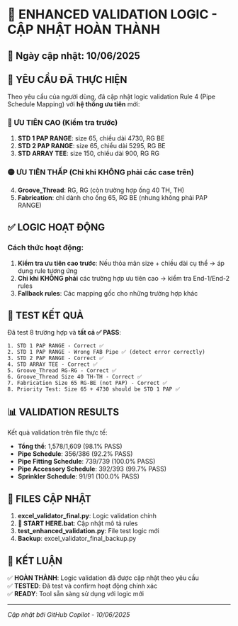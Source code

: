 # 🚀 ENHANCED VALIDATION LOGIC - CẬP NHẬT HOÀN THÀNH

## 📅 Ngày cập nhật: 10/06/2025

## 🎯 YÊU CẦU ĐÃ THỰC HIỆN

Theo yêu cầu của người dùng, đã cập nhật logic validation Rule 4 (Pipe Schedule Mapping) với **hệ thống ưu tiên** mới:

### 🔴 ƯU TIÊN CAO (Kiểm tra trước)
1. **STD 1 PAP RANGE**: size 65, chiều dài 4730, RG BE
2. **STD 2 PAP RANGE**: size 65, chiều dài 5295, RG BE  
3. **STD ARRAY TEE**: size 150, chiều dài 900, RG RG

### 🟡 ƯU TIÊN THẤP (Chỉ khi KHÔNG phải các case trên)
4. **Groove_Thread**: RG, RG (còn trường hợp ống 40 TH, TH)
5. **Fabrication**: chỉ dành cho ống 65, RG BE (nhưng không phải PAP RANGE)

## ✅ LOGIC HOẠT ĐỘNG

### Cách thức hoạt động:
1. **Kiểm tra ưu tiên cao trước**: Nếu thỏa mãn size + chiều dài cụ thể → áp dụng rule tương ứng
2. **Chỉ khi KHÔNG phải** các trường hợp ưu tiên cao → kiểm tra End-1/End-2 rules
3. **Fallback rules**: Các mapping gốc cho những trường hợp khác

## 🧪 TEST KẾT QUẢ

Đã test 8 trường hợp và **tất cả ✅ PASS**:

```
1. STD 1 PAP RANGE - Correct ✅
2. STD 1 PAP RANGE - Wrong FAB Pipe ✅ (detect error correctly)
3. STD 2 PAP RANGE - Correct ✅
4. STD ARRAY TEE - Correct ✅
5. Groove_Thread RG-RG - Correct ✅
6. Groove_Thread Size 40 TH-TH - Correct ✅
7. Fabrication Size 65 RG-BE (not PAP) - Correct ✅
8. Priority Test: Size 65 + 4730 should be STD 1 PAP ✅
```

## 📊 VALIDATION RESULTS

Kết quả validation trên file thực tế:
- **Tổng thể**: 1,578/1,609 (98.1% PASS)
- **Pipe Schedule**: 356/386 (92.2% PASS)
- **Pipe Fitting Schedule**: 739/739 (100.0% PASS)
- **Pipe Accessory Schedule**: 392/393 (99.7% PASS)
- **Sprinkler Schedule**: 91/91 (100.0% PASS)

## 📝 FILES CẬP NHẬT

1. **excel_validator_final.py**: Logic validation chính
2. **🚀 START HERE.bat**: Cập nhật mô tả rules
3. **test_enhanced_validation.py**: File test logic mới
4. **Backup**: excel_validator_final_backup.py

## 🎉 KẾT LUẬN

✅ **HOÀN THÀNH**: Logic validation đã được cập nhật theo yêu cầu  
✅ **TESTED**: Đã test và confirm hoạt động chính xác  
✅ **READY**: Tool sẵn sàng sử dụng với logic mới  

---
*Cập nhật bởi GitHub Copilot - 10/06/2025*
